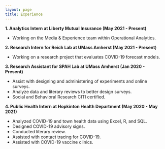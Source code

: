 ```yaml
---
layout: page
title: Experience
---
```


**1. Analytics Intern at Liberty Mutual Insurance (May 2021 - Present)**
  - Working on the Media & Experience team within Operational Analytics.

**2. Research Intern for Reich Lab at UMass Amherst (May 2021 - Present)** 
  - Working on a research project that evaluates COVID-19 forecast models. 

**3. Research Assistant for SPAH Lab at UMass Amherst (Jan 2020 - Present)**
  - Assist with designing and administering of experiments and online surveys.
  - Analyze data and literary reviews to better design surveys.
  - Social and Behavioral Research CITI certified.

**4. Public Health Intern at Hopkinton Health Department (May 2020 - May 2021)**
  - Analyzed COVID-19 and town health data using Excel, R, and SQL.
  - Designed COVID-19 advisory signs.
  - Conducted literary review.
  - Assisted with contact tracing for COVID-19.
  - Assisted with COVID-19 vaccine clinics.


